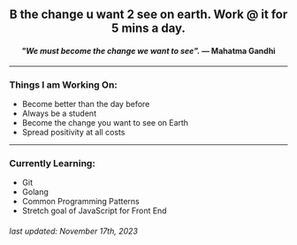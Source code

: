 <h2 align="center">B the change u want 2 see on earth. Work @ it for 5 mins a day.</h2>

_<h4 align="center">"We must become the change we want to see"._ — Mahatma Gandhi</h4>

<hr/>

### Things I am Working On:
- Become better than the day before
- Always be a student
- Become the change you want to see on Earth
- Spread positivity at all costs

<hr/>

### Currently Learning:
- Git
- Golang
- Common Programming Patterns
- Stretch goal of JavaScript for Front End

###### _last updated: November 17th, 2023_
